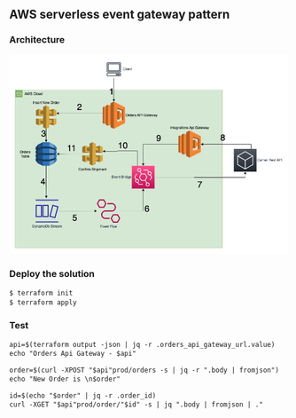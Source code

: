 ## AWS serverless event gateway pattern

### Architecture

![Architecture](./img/archi.png)

### Deploy the solution

```sh
$ terraform init
$ terraform apply
```

### Test

```
api=$(terraform output -json | jq -r .orders_api_gateway_url.value)
echo "Orders Api Gateway - $api"
```

```
order=$(curl -XPOST "$api"prod/orders -s | jq -r ".body | fromjson")
echo "New Order is \n$order"
```

```
id=$(echo "$order" | jq -r .order_id)
curl -XGET "$api"prod/order/"$id" -s | jq ".body | fromjson | ."
```
